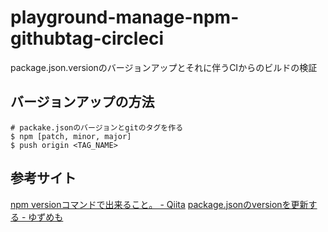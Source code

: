 # playground-manage-npm-githubtag-circleci
package.json.versionのバージョンアップとそれに伴うCIからのビルドの検証


## バージョンアップの方法

```
# packake.jsonのバージョンとgitのタグを作る
$ npm [patch, minor, major]
$ push origin <TAG_NAME>
```

## 参考サイト
[npm versionコマンドで出来ること。 - Qiita](https://qiita.com/minamo173/items/8b8b27bc6ecd17ad925e)
[package.jsonのversionを更新する - ゆずめも](https://yuzu441.hateblo.jp/entry/2018/03/23/213638)